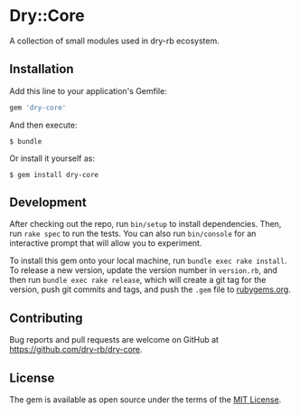 # Dry::Core

A collection of small modules used in dry-rb ecosystem.

## Installation

Add this line to your application's Gemfile:

```ruby
gem 'dry-core'
```

And then execute:

    $ bundle

Or install it yourself as:

    $ gem install dry-core

## Development

After checking out the repo, run `bin/setup` to install dependencies. Then, run `rake spec` to run the tests. You can also run `bin/console` for an interactive prompt that will allow you to experiment.

To install this gem onto your local machine, run `bundle exec rake install`. To release a new version, update the version number in `version.rb`, and then run `bundle exec rake release`, which will create a git tag for the version, push git commits and tags, and push the `.gem` file to [rubygems.org](https://rubygems.org).

## Contributing

Bug reports and pull requests are welcome on GitHub at https://github.com/dry-rb/dry-core.


## License

The gem is available as open source under the terms of the [MIT License](http://opensource.org/licenses/MIT).
